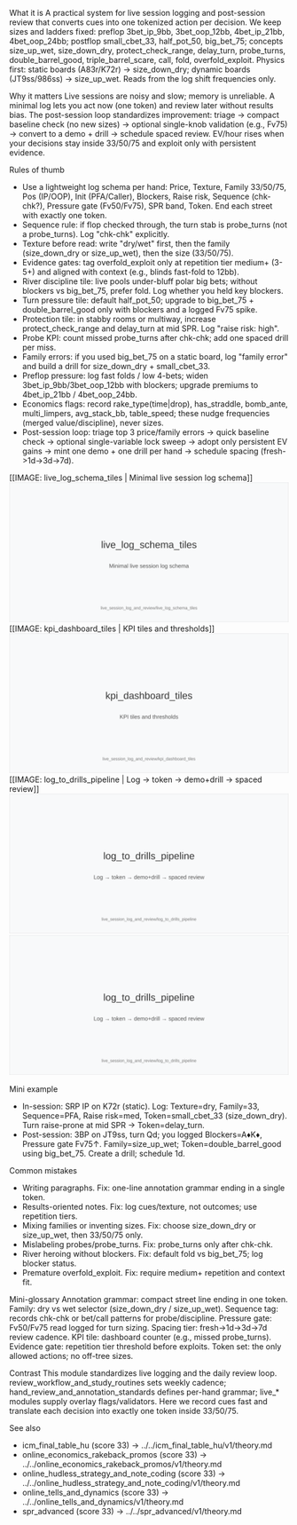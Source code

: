 What it is
A practical system for live session logging and post-session review that converts cues into one tokenized action per decision. We keep sizes and ladders fixed: preflop 3bet_ip_9bb, 3bet_oop_12bb, 4bet_ip_21bb, 4bet_oop_24bb; postflop small_cbet_33, half_pot_50, big_bet_75; concepts size_up_wet, size_down_dry, protect_check_range, delay_turn, probe_turns, double_barrel_good, triple_barrel_scare, call, fold, overfold_exploit. Physics first: static boards (A83r/K72r) -> size_down_dry; dynamic boards (JT9ss/986ss) -> size_up_wet. Reads from the log shift frequencies only.

Why it matters
Live sessions are noisy and slow; memory is unreliable. A minimal log lets you act now (one token) and review later without results bias. The post-session loop standardizes improvement: triage -> compact baseline check (no new sizes) -> optional single-knob validation (e.g., Fv75) -> convert to a demo + drill -> schedule spaced review. EV/hour rises when your decisions stay inside 33/50/75 and exploit only with persistent evidence.

Rules of thumb
- Use a lightweight log schema per hand: Price, Texture, Family 33/50/75, Pos (IP/OOP), Init (PFA/Caller), Blockers, Raise risk, Sequence (chk-chk?), Pressure gate (Fv50/Fv75), SPR band, Token. End each street with exactly one token. 
- Sequence rule: if flop checked through, the turn stab is probe_turns (not a probe_turns). Log "chk-chk" explicitly. 
- Texture before read: write "dry/wet" first, then the family (size_down_dry or size_up_wet), then the size (33/50/75). 
- Evidence gates: tag overfold_exploit only at repetition tier medium+ (3-5+) and aligned with context (e.g., blinds fast-fold to 12bb). 
- River discipline tile: live pools under-bluff polar big bets; without blockers vs big_bet_75, prefer fold. Log whether you held key blockers. 
- Turn pressure tile: default half_pot_50; upgrade to big_bet_75 + double_barrel_good only with blockers and a logged Fv75 spike. 
- Protection tile: in stabby rooms or multiway, increase protect_check_range and delay_turn at mid SPR. Log "raise risk: high". 
- Probe KPI: count missed probe_turns after chk-chk; add one spaced drill per miss. 
- Family errors: if you used big_bet_75 on a static board, log "family error" and build a drill for size_down_dry + small_cbet_33. 
- Preflop pressure: log fast folds / low 4-bets; widen 3bet_ip_9bb/3bet_oop_12bb with blockers; upgrade premiums to 4bet_ip_21bb / 4bet_oop_24bb. 
- Economics flags: record rake_type(time|drop), has_straddle, bomb_ante, multi_limpers, avg_stack_bb, table_speed; these nudge frequencies (merged value/discipline), never sizes. 
- Post-session loop: triage top 3 price/family errors -> quick baseline check -> optional single-variable lock sweep -> adopt only persistent EV gains -> mint one demo + one drill per hand -> schedule spacing (fresh->1d->3d->7d).

[[IMAGE: live_log_schema_tiles | Minimal live session log schema]]
![Minimal live session log schema](images/live_log_schema_tiles.svg)
[[IMAGE: kpi_dashboard_tiles | KPI tiles and thresholds]]
![KPI tiles and thresholds](images/kpi_dashboard_tiles.svg)
[[IMAGE: log_to_drills_pipeline | Log -> token -> demo+drill -> spaced review]]
![Log → token → demo+drill → spaced review](images/log_to_drills_pipeline.svg)
![Log -> token -> demo+drill -> spaced review](images/log_to_drills_pipeline.svg)

Mini example
- In-session: SRP IP on K72r (static). Log: Texture=dry, Family=33, Sequence=PFA, Raise risk=med, Token=small_cbet_33 (size_down_dry). Turn raise-prone at mid SPR -> Token=delay_turn. 
- Post-session: 3BP on JT9ss, turn Qd; you logged Blockers=A♦K♦, Pressure gate Fv75↑. Family=size_up_wet; Token=double_barrel_good using big_bet_75. Create a drill; schedule 1d.

Common mistakes
- Writing paragraphs. Fix: one-line annotation grammar ending in a single token. 
- Results-oriented notes. Fix: log cues/texture, not outcomes; use repetition tiers. 
- Mixing families or inventing sizes. Fix: choose size_down_dry or size_up_wet, then 33/50/75 only. 
- Mislabeling probes/probe_turns. Fix: probe_turns only after chk-chk. 
- River heroing without blockers. Fix: default fold vs big_bet_75; log blocker status. 
- Premature overfold_exploit. Fix: require medium+ repetition and context fit.

Mini-glossary
Annotation grammar: compact street line ending in one token. 
Family: dry vs wet selector (size_down_dry / size_up_wet). 
Sequence tag: records chk-chk or bet/call patterns for probe/discipline. 
Pressure gate: Fv50/Fv75 read logged for turn sizing. 
Spacing tier: fresh->1d->3d->7d review cadence. 
KPI tile: dashboard counter (e.g., missed probe_turns). 
Evidence gate: repetition tier threshold before exploits. 
Token set: the only allowed actions; no off-tree sizes.

Contrast
This module standardizes live logging and the daily review loop. review_workflow_and_study_routines sets weekly cadence; hand_review_and_annotation_standards defines per-hand grammar; live_* modules supply overlay flags/validators. Here we record cues fast and translate each decision into exactly one token inside 33/50/75.

See also
- icm_final_table_hu (score 33) -> ../../icm_final_table_hu/v1/theory.md
- online_economics_rakeback_promos (score 33) -> ../../online_economics_rakeback_promos/v1/theory.md
- online_hudless_strategy_and_note_coding (score 33) -> ../../online_hudless_strategy_and_note_coding/v1/theory.md
- online_tells_and_dynamics (score 33) -> ../../online_tells_and_dynamics/v1/theory.md
- spr_advanced (score 33) -> ../../spr_advanced/v1/theory.md